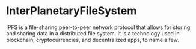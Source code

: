 # InterPlanetaryFileSystem
IPFS is a file-sharing peer-to-peer network protocol that allows for storing and sharing data in a distributed file system. It is a technology used in blockchain, cryptocurrencies, and decentralized apps, to name a few. 
